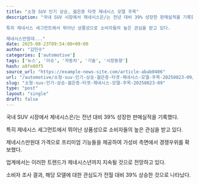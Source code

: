 ```yaml
---
title: "소형 SUV 인기 상승, 젊은층 타겟 제네시스 모델 주목"
description: "국내 SUV 시장에서 제네시스은/는 전년 대비 39% 성장한 판매실적을 기록했다.

특히 제네시스 세그먼트에서 뛰어난 상품성으로 소비자들의 높은 관심을 받고 있다.

제네시스만원대..."
date: 2025-08-23T09:54:00+09:00
author: "김민수"
categories: ['automotive']
tags: ['뉴스', '이슈', '자동차', '기술', '시장동향']
hash: a8fe80f5
source_url: "https://example-news-site.com/article-abab0406"
url: "/automotive/소형-suv-인기-상승-젊은층-타겟-제네시스-모델-주목-20250823-09/"
slug: "소형-suv-인기-상승-젊은층-타겟-제네시스-모델-주목-20250823-09"
type: "post"
layout: "single"
draft: false
---
```


국내 SUV 시장에서 제네시스은/는 전년 대비 39% 성장한 판매실적을 기록했다.

특히 제네시스 세그먼트에서 뛰어난 상품성으로 소비자들의 높은 관심을 받고 있다.

제네시스만원대 가격으로 프리미엄 기능들을 제공하여 가성비 측면에서 경쟁우위를 확보했다.

업계에서는 이러한 트렌드가 제네시스년까지 지속될 것으로 전망하고 있다.

소비자 조사 결과, 해당 모델에 대한 관심도가 전월 대비 39% 상승한 것으로 나타났다.
